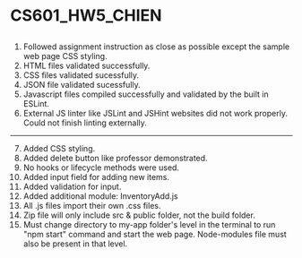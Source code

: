 # CS601_HW5_CHIEN
##
1. Followed assignment instruction as close as possible except the sample web page CSS styling.
2. HTML files validated successfully.
3. CSS files validated sucessfully.
4. JSON file validated sucessfully.
5. Javascript files compiled successfully and validated by the built in ESLint.
6. External JS linter like JSLint and JSHint websites did not work properly.  Could not finish linting externally.
---
7. Added CSS styling.
8. Added delete button like professor demonstrated.
9. No hooks or lifecycle methods were used.
10. Added input field for adding new items.
11. Added validation for input.
12. Added additional module: InventoryAdd.js
13. All .js files import their own .css files.
14. Zip file will only include src & public folder, not the build folder.
15. Must change directory to my-app folder's level in the terminal to run "npm start" command and start the web page.  Node-modules file must also be present in that level.